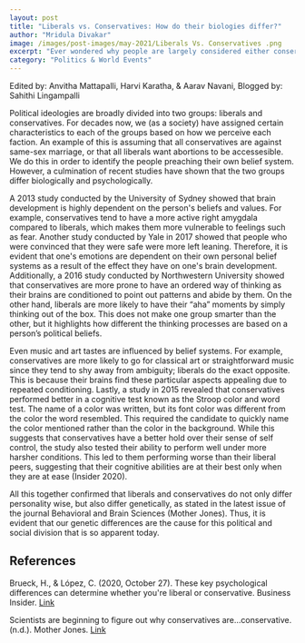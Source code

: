 ```yaml
---
layout: post
title: "Liberals vs. Conservatives: How do their biologies differ?"
author: "Mridula Divakar"
image: /images/post-images/may-2021/Liberals Vs. Conservatives .png
excerpt: "Ever wondered why people are largely considered either conservatives or liberals? The answer lies in genetics!"
category: "Politics & World Events"
---
```


Edited by: Anvitha Mattapalli, Harvi Karatha, & Aarav Navani, Blogged by: Sahithi Lingampalli 

Political ideologies are broadly divided into two groups: liberals and conservatives. For decades now, we (as a society) have assigned certain characteristics to each of the groups based on how we perceive each faction. An example of this is assuming that all conservatives are against same-sex marriage, or that all liberals want abortions to be accessesible. We do this in order to identify the people preaching their own belief system. However, a culmination of recent studies have shown that the two groups differ biologically and psychologically.

A  2013 study conducted by the University of Sydney showed that brain development is highly dependent on the person's beliefs and values. For example, conservatives tend to have a more active right amygdala compared to liberals, which makes them more vulnerable to feelings such as fear. Another study conducted by Yale in 2017 showed that people who were convinced that they were safe were more left leaning. Therefore, it is evident that one's emotions are dependent on their own personal belief systems as a result of the effect they have on one's brain development. Additionally, a 2016 study conducted by Northwestern University showed that conservatives are more prone to have an ordered way of thinking as their brains are conditioned to point out patterns and abide by them. On the other hand, liberals are more likely to have their “aha” moments by simply thinking out of the box. This does not make one group smarter than the other, but it highlights how different the thinking processes are based on a person’s political beliefs.

Even music and art tastes are influenced by belief systems. For example, conservatives are more likely to go for classical art or straightforward music since they tend to shy away from ambiguity; liberals do the exact opposite. This is because their brains find these particular aspects appealing due to repeated conditioning. Lastly, a study in 2015 revealed that conservatives performed better in a cognitive test known as the Stroop color and word test. The name of a color was written, but its font color was different from the color the word resembled. This required the candidate to quickly name the color mentioned rather than the color in the background. While this suggests that conservatives have a better hold over their sense of self control, the study also tested their ability to perform well under more harsher conditions. This led to them performing worse than their liberal peers, suggesting that their cognitive abilities are at their best only when they are at ease (Insider 2020). 

All this together confirmed that liberals and conservatives do not only differ personality wise, but also differ genetically, as stated in the latest issue of the journal Behavioral and Brain Sciences (Mother Jones). Thus, it is evident that our genetic differences are the cause for this political and social division that is so apparent today. 

## References 
Brueck, H., & López, C. (2020, October 27). These key psychological differences can determine whether you're liberal or conservative. Business Insider. [Link](https://www.businessinsider.com/psychological-differences-between-conservatives-and-liberals-2018-2#conservatives-believe-they-have-more-self-control-10)

Scientists are beginning to figure out why conservatives are…conservative. (n.d.). Mother Jones. [Link](https://www.motherjones.com/politics/2014/07/biology-ideology-john-hibbing-negativity-bias/)